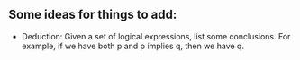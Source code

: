 ## Some ideas for things to add:

- Deduction: Given a set of logical expressions, list some conclusions.
  For example, if we have both p and p implies q, then we have q.

